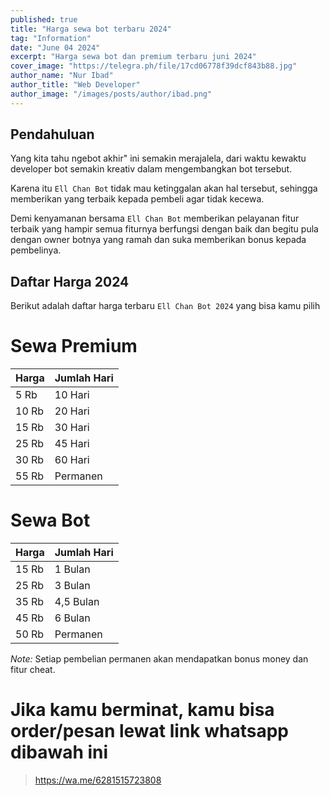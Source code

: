 ```yaml
---
published: true
title: "Harga sewa bot terbaru 2024"
tag: "Information"
date: "June 04 2024"
excerpt: "Harga sewa bot dan premium terbaru juni 2024"
cover_image: "https://telegra.ph/file/17cd06778f39dcf843b88.jpg"
author_name: "Nur Ibad"
author_title: "Web Developer"
author_image: "/images/posts/author/ibad.png"
---
```


## Pendahuluan

Yang kita tahu ngebot akhir" ini semakin merajalela, dari waktu kewaktu developer bot semakin kreativ dalam mengembangkan bot tersebut.

Karena itu `Ell Chan Bot` tidak mau ketinggalan akan hal tersebut, sehingga memberikan yang terbaik kepada pembeli agar tidak kecewa.

Demi kenyamanan bersama `Ell Chan Bot` memberikan pelayanan fitur terbaik yang hampir semua fiturnya berfungsi dengan baik dan begitu pula dengan owner botnya yang ramah dan suka memberikan bonus kepada pembelinya.

## Daftar Harga 2024

Berikut adalah daftar harga terbaru `Ell Chan Bot 2024` yang bisa kamu pilih

# Sewa Premium

| Harga      | Jumlah Hari                     |
| ---------- | ------------------------------- |
| 5 Rb       | 10 Hari                         |
| 10 Rb      | 20 Hari                         |
| 15 Rb      | 30 Hari                         |
| 25 Rb      | 45 Hari                         |
| 30 Rb      | 60 Hari                         |
| 55 Rb      | Permanen                        |

# Sewa Bot

| Harga      | Jumlah Hari                     |
| ---------- | ------------------------------- |
| 15 Rb      | 1 Bulan                         |
| 25 Rb      | 3 Bulan                         |
| 35 Rb      | 4,5 Bulan                       |
| 45 Rb      | 6 Bulan                         |
| 50 Rb      | Permanen                        |

*Note:* Setiap pembelian permanen akan mendapatkan bonus money dan fitur cheat.

# Jika kamu berminat, kamu bisa order/pesan lewat link whatsapp dibawah ini

> https://wa.me/6281515723808
> 
